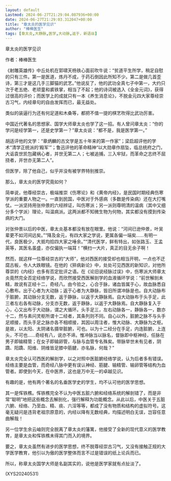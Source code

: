 ```yaml
---
layout: default
Lastmod: 2024-06-27T21:29:04.087936+00:00
date: 2024-06-27T21:29:03.312047+00:00
title: "章太炎的医学见识"
author: "棒棒医生"
tags: [章太炎,大静脉,医学,大动脉,返于，新语丝]
---
```


章太炎的医学见识

作者：棒棒医生

《射雕英雄传》中丘处机在郭啸天杨铁心面前吹牛说：“贫道平生所学，稍足自慰的只有三件。第一是医道，炼丹不成，于药石倒因此所知不少。第二是做几首歪诗，第三才是这几手三脚猫的武艺。”他说反了，他的武功全真七子中第一，大约只次于老五绝、老顽童和裘铁掌，相当了不起；他的诗词被选入《全金元词》，获得过很高的评价；而医学上的成就只有一本《养生消息论》，不脱金元四大家尊经崇古习气，内经章句的自由发挥而已，最无益处。

类似的装逼行为还有何足道和木桑等，都把不值一提的棋艺吹得比武功厉害。

中国近代著名的思想家、国学大师章太炎也学了这一招。有人曾问章太炎：“你的学问是经学第一，还是史学第一？”章太炎说：“都不是，我是医学第一。”

胡适评他的文学：“章炳麟的古文学是五十年来的第一作家”；梁启超评他的学术“清学正统派的‘殿军’”；鲁迅评他的革命精神“以大勋章作扇坠，临总统府之门，大诟袁世凯包藏祸心者，并世无第二人；七被追捕，三入牢狱，而革命之志终不屈挠者，并世亦无第二人”。

但医学，除了他自己，似乎并没有被学界特别推崇。

那么，章太炎的医学究竟如何？

简单说，他尊经崇古，极端推崇《伤寒论》和《黄帝内经》，是民国时期经典伤寒学派的重要人物之一。一直到民国，中医对于外感病（多数是传染病）还在大打嘴仗。一派坚持用张仲景的六经辨证，叫伤寒派；另一派则尊明清的温病（其中又细分多个学派）理论，叫温病派。这两派都不知微生物为何物，其实都没有摸到传染病的大门。

对张仲景以后的中医，章太炎基本都没有放在眼里。他说：“河间已逊仲景，叶吴辈更不如河间远矣。”“降及金元，有四大家之学说，更属各偏一端矣……有明一代，良医极少，大抵均拾四大家之唾余。”“清代医学，鲜有特出，如张路玉、王孟英等，其医名虽盛，亦仅偏执一端耳！”横扫一大片，真正的目无余子啊！

然而，就这样一位尊经崇古的“大师”，他对西医的接受却也相当开明，一点也不迂腐古板，令人大跌眼镜。在他的《猝病新论》中，处处可见西医的新知识，对他所尊崇的《内经》也多有否定批评之语。在《论旧说经脉过误》中，伤寒派大师章太炎竟然完全否定经络学说，而欣然接受西医解剖学的血液循环学说：“前世解剖未精，故说有正经十二，奇经八。由今验之，心合于脉，诸血皆属于心，故血脉悉自心敷布。出于心者为大动脉；返于心者为大静脉，皆旧所谓冲脉是也。自大动脉布于脏腑，其动脉分支无数，返于静脉，以返于大静脉焉。自大动脉布于头手足，此三者左右各有动脉，分支亦无数，返于静脉，以返于大静脉焉。自大静脉复入于心，心又出布于大动脉，谓之大循环。头手足三，左右动脉各一，静脉各一，数亦十二，然与素问灵枢所谓十二经者，其条列则不同。自心以外，脏腑之脉不与头手足顺接，而头手足之脉亦各不相顺接，其因以周注者，惟大动脉、大静脉为之枢。是故，以太阳、太阴诸名摄举脏腑，可也。以为十二经分在手足，内连脏腑，上连头，不可也……奇经有八，说亦不谛。惟冲脉当以脉名，督脉即中枢神经，任脉在男子即输精管；在女子即输卵管，与脉与血管专名殊矣。带脉举世未有见者，阴蹻、阳蹻、阳维、阴维皆足膝中筋腱，亦名脉，何哉？”

章太炎完全认可西医的解剖学，以之对照中医脏腑经络学说，认为后者多有错误。经络主要是血管，而奇经八脉中更有误认神经、筋腱、输精管、输卵管等结构为血管者。即使到今天，在中医界，这也是万中无一的卓越见识。

有趣的是，他有两个著名的名垂医学史的学生，均不认可他的医学思想。

其一是恽铁樵。恽铁樵完全不认为中医五脏六腑和经络系统的解剖错了，而是非常“聪明”地把这些概念去解剖化，强行解释为功能概念。从此以后，中医关于五脏六腑、经络、乃至血、精、痰、六淫等等，都成了没有物质和结构的虚拟符号。这毫无疑问是违背老祖宗原意的，内经以降有无数经典，均描述明白无误，岂容任意曲解哉！

另一位学生余云岫则完全脱离了章太炎的藩篱，他接受了全新的现代意义的医学教育，是章太炎和恽铁樵未得其门而入的境界。

要之，章太炎虽然有进步的医学思想，终不脱尊经崇古习气，又没有接触正规的大学医学教育，他引以为傲的医学整体而言不过是错误的纸上论兵而已。

所以，称章太炎国学大师是名副其实的，说他是医学家就有点扯淡了。

(XYS20240531)

